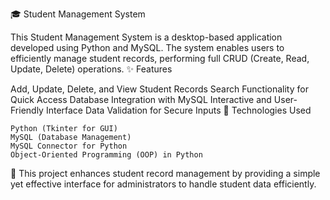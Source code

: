 🎓 Student Management System

This Student Management System is a desktop-based application developed using Python and MySQL. The system enables users to efficiently manage student records, performing full CRUD (Create, Read, Update, Delete) operations.
✨ Features

Add, Update, Delete, and View Student Records
Search Functionality for Quick Access
Database Integration with MySQL
Interactive and User-Friendly Interface
Data Validation for Secure Inputs
🔧 Technologies Used

    Python (Tkinter for GUI)
    MySQL (Database Management)
    MySQL Connector for Python
    Object-Oriented Programming (OOP) in Python

🚀 This project enhances student record management by providing a simple yet effective interface for administrators to handle student data efficiently.
